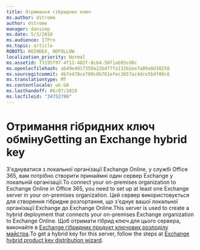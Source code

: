 ```yaml
---
title: Отримання гібридних ключ
ms.author: dstrome
author: dstrome
manager: dansimp
ms.date: 5/3/2018
ms.audience: ITPro
ms.topic: article
ROBOTS: NOINDEX, NOFOLLOW
localization_priority: Normal
ms.assetid: f3195f97-4f11-482f-8cb4-58f1ab93cd8c
ms.openlocfilehash: ab49e4017350a22bd77fa132b2ee7a09a0d38258
ms.sourcegitcommit: 4b7e478ce700c0b781efec3857ac4dce5bdf00c6
ms.translationtype: MT
ms.contentlocale: uk-UA
ms.lasthandoff: 06/07/2019
ms.locfileid: "34752796"
---
```

# <a name="getting-an-exchange-hybrid-key"></a><span data-ttu-id="d558c-102">Отримання гібридних ключ обміну</span><span class="sxs-lookup"><span data-stu-id="d558c-102">Getting an Exchange hybrid key</span></span>

<span data-ttu-id="d558c-103">З'єднуватися з локальної організації Exchange Online, у службі Office 365, вам потрібно створити принаймні один сервер Exchange у локальній організації.</span><span class="sxs-lookup"><span data-stu-id="d558c-103">To connect your on-premises organization to Exchange Online in Office 365, you need to set up at least one Exchange server in your on-premises organization.</span></span> <span data-ttu-id="d558c-104">Цей сервер використовується для створення гібридне розгортання, що з'єднує вашої локальної організації Exchange до Exchange Online.</span><span class="sxs-lookup"><span data-stu-id="d558c-104">This server is used to create a hybrid deployment that connects your on-premises Exchange organization to Exchange Online.</span></span> <span data-ttu-id="d558c-105">Щоб отримати гібрид ключ для цього сервера, виконайте в [Exchange гібридних продукт ключових розподілу майстра](http://aka.ms/hybridkey).</span><span class="sxs-lookup"><span data-stu-id="d558c-105">To get a hybrid key for this server, follow the steps at [Exchange hybrid product key distribution wizard](http://aka.ms/hybridkey).</span></span>
  

